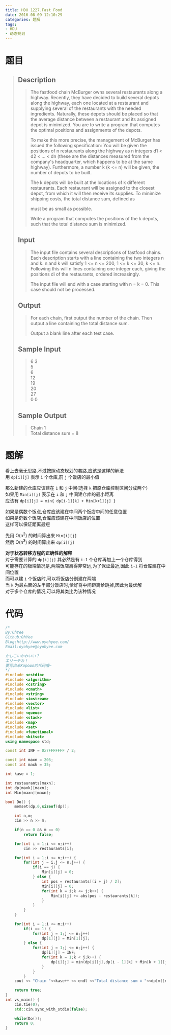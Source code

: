 ```yaml
---
title: HDU 1227.Fast Food
date: 2016-08-09 12:10:29
categories: 题解
tags:
- HDU
- 动态规划
---
```

# 题目
> 
> ## Description  
>> The fastfood chain McBurger owns several restaurants along a highway. Recently, they have decided to build several depots along the highway, each one located at a restaurant and supplying several of the restaurants with the needed ingredients. Naturally, these depots should be placed so that the average distance between a restaurant and its assigned depot is minimized. You are to write a program that computes the optimal positions and assignments of the depots.   
>>   
>> To make this more precise, the management of McBurger has issued the following specification: You will be given the positions of n restaurants along the highway as n integers d1 < d2 < ... < dn (these are the distances measured from the company's headquarter, which happens to be at the same highway). Furthermore, a number k (k <= n) will be given, the number of depots to be built.   
>>   
>> The k depots will be built at the locations of k different restaurants. Each restaurant will be assigned to the closest depot, from which it will then receive its supplies. To minimize shipping costs, the total distance sum, defined as   
>>   
>>   
>>   
>>   
>> must be as small as possible.   
>>   
>> Write a program that computes the positions of the k depots, such that the total distance sum is minimized.   
>> <!--more-->  
> 
> ## Input  
>> The input file contains several descriptions of fastfood chains. Each description starts with a line containing the two integers n and k. n and k will satisfy 1 <= n <= 200, 1 <= k <= 30, k <= n. Following this will n lines containing one integer each, giving the positions di of the restaurants, ordered increasingly.   
>>   
>> The input file will end with a case starting with n = k = 0. This case should not be processed.   
> 
> ## Output  
>> For each chain, first output the number of the chain. Then output a line containing the total distance sum.   
>>   
>> Output a blank line after each test case.   
> 
> ## Sample Input  
>> 6 3  
>> 5  
>> 6  
>> 12  
>> 19  
>> 20  
>> 27  
>> 0 0  
> 
> ## Sample Output  
>> Chain 1  
>> Total distance sum = 8  

# 题解

看上去毫无思路,不过按照动态规划的套路,应该是这样的解法  
用 `dp[i][j]` 表示 `i` 个仓库,前 `j` 个饭店的最小值  

那么新建的仓库应该建在 `1` 和 `j` 中间(选择 `k` 把原仓库控制区间分成两个)   
如果用 `Min[i][j]` 表示在 `i` 和 `j` 中间建仓库的最小距离  
应该有 `dp[i][j] = min{ dp[i-1][k] + Min[k+1][j] }`  

如果是偶数个饭点,仓库应该建在中间两个饭店中间的任意位置  
如果是奇数个饭店,仓库应该建在中间饭店的位置  
这样可以保证距离最短  

先用 O(n<sup>2</sup>) 的时间算出来 `Min[i][j]`  
然后 O(n<sup>3</sup>) 的时间算出来 `dp[i][j]`  

**对于状态转移方程的正确性的解释**  
对于需要计算的 `dp[i][j]` 其必然是有 `i-1` 个仓库再加上一个仓库得到  
可能存在的极端情况是,两端饭店离得非常远,为了保证最近,因此 `i-1` 将仓库建在中间位置  
而可以建 `i` 个饭店时,可以将饭店分别建在两端  
当 `k` 为最右面的左半部分饭店时,恰好将中间距离给跳掉,因此为最优解  
对于多个仓库的情况,可以将其类比为该种情况  

# 代码
```cpp Fast Food https://github.com/OhYee/ACM.github.io/blob/master\HDU\1227.Fast%20Food.cpp 代码备份
/*
By:OhYee
Github:OhYee
Blog:http://www.oyohyee.com/
Email:oyohyee@oyohyee.com

かしこいかわいい？
エリーチカ！
要写出来Хорошо的代码哦~
*/
#include <cstdio>
#include <algorithm>
#include <cstring>
#include <cmath>
#include <string>
#include <iostream>
#include <vector>
#include <list>
#include <queue>
#include <stack>
#include <map>
#include <set>
#include <functional>
#include <bitset>
using namespace std;

const int INF = 0x7FFFFFFF / 2;

const int maxn = 205;
const int maxk = 35;

int kase = 1;

int restaurants[maxn];
int dp[maxk][maxn];
int Min[maxn][maxn];

bool Do() {
    memset(dp,0,sizeof(dp));

    int n,m;
    cin >> n >> m;

    if(n == 0 && m == 0)
        return false;

    for(int i = 1;i <= n;i++)
        cin >> restaurants[i];

    for(int i = 1;i <= n;i++) {
        for(int j = i;j <= n;j++) {
            if(i == j) {
                Min[i][j] = 0;
            } else {
                int pos = restaurants[(i + j) / 2];
                Min[i][j] = 0;
                for(int k = i;k <= j;k++) {
                    Min[i][j] += abs(pos - restaurants[k]);
                }
            }
        }
    }

    for(int i = 1;i <= m;i++)
        if(i == 1) {
            for(int j = 1;j <= n;j++)
                dp[1][j] = Min[1][j];
        } else {
            for(int j = 1;j <= n;j++) {
                dp[i][j] = INF;
                for(int k = 1;k < j;k++) {
                    dp[i][j] = min(dp[i][j],dp[i - 1][k] + Min[k + 1][j]);
                }
            }
        }
    cout << "Chain "<<kase++ << endl <<"Total distance sum = "<<dp[m][n] << endl<<endl;

    return true;
}
int vs_main() {
    cin.tie(0);
    std::cin.sync_with_stdio(false);

    while(Do());
    return 0;
}
```